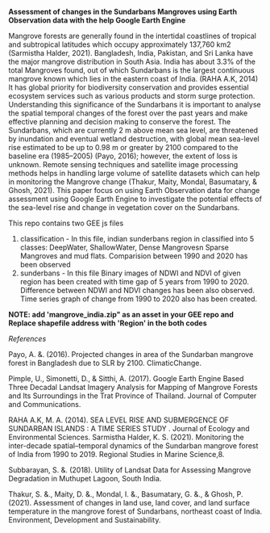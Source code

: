 **Assessment of changes in the Sundarbans Mangroves using Earth Observation data with the help Google Earth Engine**

Mangrove forests are generally found in the intertidal coastlines of tropical and subtropical latitudes which occupy approximately 137,760 km2 (Sarmistha Halder, 2021). Bangladesh, India, Pakistan, and Sri Lanka have the major mangrove distribution in South Asia. India has about 3.3% of the total Mangroves found, out of which Sundarbans is the largest continuous mangrove known which lies in the eastern coast of India. (RAHA A.K, 2014) It has global priority for biodiversity conservation and provides essential ecosystem services such as various products and storm surge protection. Understanding this significance of the Sundarbans it is important to analyse the spatial temporal changes of the forest over the past years and make effective planning and decision making to conserve the forest. The Sundarbans, which are currently 2 m above mean sea level, are threatened by inundation and eventual wetland destruction, with global mean sea-level rise estimated to be up to 0.98 m or greater by 2100 compared to the baseline era (1985–2005) (Payo, 2016); however, the extent of loss is unknown. Remote sensing techniques and satellite image processing methods helps in handling large volume of satellite datasets which can help in monitoring the Mangrove change (Thakur, Maity, Mondal, Basumatary, & Ghosh, 2021). This paper focus on using Earth Observation data for change assessment using Google Earth Engine to investigate the potential effects of the sea-level rise and change in vegetation cover on the Sundarbans.


This repo contains two GEE js files

1. classification - In this file, indian sunderbans region in classified into 5 classes: DeepWater, ShallowWater, Dense Mangrovesn Sparse Mangroves and mud flats. Comparision between 1990 and 2020 has been observed
2. sunderbans -  In this file Binary images of NDWI and NDVI of given region has been created with time gap of 5 years from 1990 to 2020. Difference between NDWI and NDVI changes has been also observed. Time series graph of change from 1990 to 2020 also has been created.

**NOTE: add 'mangrove_india.zip" as an asset in your GEE repo and Replace shapefile address with 'Region' in the both codes**



*References*

Payo, A. &amp;. (2016). Projected changes in area of the Sundarban mangrove forest in Bangladesh due to SLR by 2100. ClimaticChange.

Pimple, U., Simonetti, D., &amp; Sitthi, A. (2017). Google Earth Engine Based Three Decadal Landsat Imagery Analysis for Mapping of Mangrove Forests and Its Surroundings in the Trat Province of Thailand. Journal of Computer and Communications.

RAHA A.K, M. A. (2014). SEA LEVEL RISE AND SUBMERGENCE OF SUNDARBAN ISLANDS : A TIME SERIES STUDY . Journal of Ecology and Environmental Sciences.
Sarmistha Halder, K. S. (2021). Monitoring the inter-decade spatial–temporal dynamics of the Sundarban mangrove forest of India from 1990 to 2019. Regional Studies in Marine Science,8.

Subbarayan, S. &amp;. (2018). Utility of Landsat Data for Assessing Mangrove Degradation in Muthupet Lagoon, South India.

Thakur, S. &amp;., Maity, D. &amp;., Mondal, I. &amp;., Basumatary, G. &amp;., &amp; Ghosh, P. (2021). Assessment of changes in land use, land cover, and land surface temperature in the mangrove forest of Sundarbans, northeast coast of India. Environment, Development and Sustainability.
